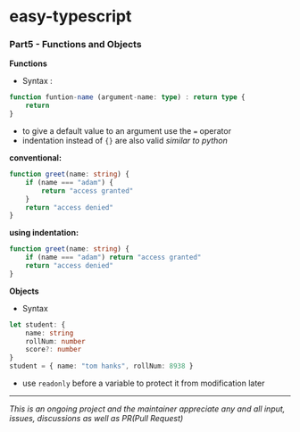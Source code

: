 # easy-typescript

### Part5 - Functions and Objects

**Functions**

- Syntax :

```ts
function funtion-name (argument-name: type) : return type {
    return
}
```

- to give a default value to an argument use the `=` operator
- indentation instead of `{}` are also valid _similar to python_

**conventional:**

```ts
function greet(name: string) {
	if (name === "adam") {
		return "access granted"
	}
	return "access denied"
}
```

**using indentation:**

```ts
function greet(name: string) {
	if (name === "adam") return "access granted"
	return "access denied"
}
```

**Objects**

- Syntax

```ts
let student: {
	name: string
	rollNum: number
	score?: number
}
student = { name: "tom hanks", rollNum: 8938 }
```

- use `readonly` before a variable to protect it from modification later

---

_This is an ongoing project and the maintainer appreciate any and all input, issues, discussions as well as PR(Pull Request)_
